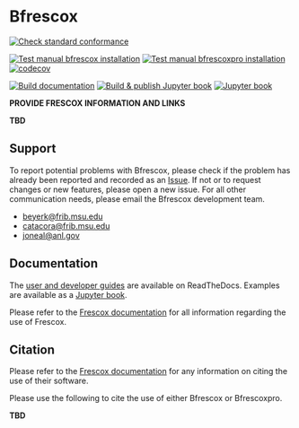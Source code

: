 # Bfrescox

[![Check standard conformance](https://github.com/bandframework/Bfrescox/actions/workflows/check_standards.yml/badge.svg?branch=main)](https://github.com/bandframework/Bfrescox/actions/workflows/check_standards.yml)

[![Test manual bfrescox installation](https://github.com/bandframework/Bfrescox/actions/workflows/test_bfrescox_sdist.yml/badge.svg?branch=main)](https://github.com/bandframework/Bfrescox/actions/workflows/test_bfrescox_sdist.yml)
[![Test manual bfrescoxpro installation](https://github.com/bandframework/Bfrescox/actions/workflows/test_bfrescoxpro_sdist.yml/badge.svg?branch=main)](https://github.com/bandframework/Bfrescox/actions/workflows/test_bfrescoxpro_sdist.yml)
[![codecov](https://codecov.io/gh/bandframework/Bfrescox/graph/badge.svg?token=U3X4WBQJ67)](https://codecov.io/gh/bandframework/Bfrescox)

[![Build documentation](https://github.com/bandframework/Bfrescox/actions/workflows/build_docs.yml/badge.svg?branch=main)](https://github.com/bandframework/Bfrescox/actions/workflows/build_docs.yml)
[![Build & publish Jupyter book](https://github.com/bandframework/Bfrescox/actions/workflows/publish_book.yml/badge.svg?branch=main)](https://github.com/bandframework/Bfrescox/actions/workflows/publish_book.yml)
[![Jupyter book](https://jupyterbook.org/badge.svg)](https://bandframework.github.io/Bfrescox)


__PROVIDE FRESCOX INFORMATION AND LINKS__

__TBD__

## Support

To report potential problems with Bfrescox, please check if the problem has already been reported and recorded as an [Issue](https://github.com/bandframework/Bfrescox/issues).  If not or to request changes or new features, please open a new issue.  For all other communication needs, please email the Bfrescox development team.

* beyerk@frib.msu.edu
* catacora@frib.msu.edu
* joneal@anl.gov

## Documentation

The [user and developer guides](https://bfrescox.readthedocs.io) are available on ReadTheDocs.  Examples are available as a [Jupyter book](https://bandframework.github.io/Bfrescox).

Please refer to the [Frescox documentation](https://github.com/LLNL/Frescox) for all information regarding the use of Frescox.

## Citation

Please refer to the [Frescox documentation](https://github.com/LLNL/Frescox) for any information on citing the use of their software.

Please use the following to cite the use of either Bfrescox or Bfrescoxpro.

__TBD__
